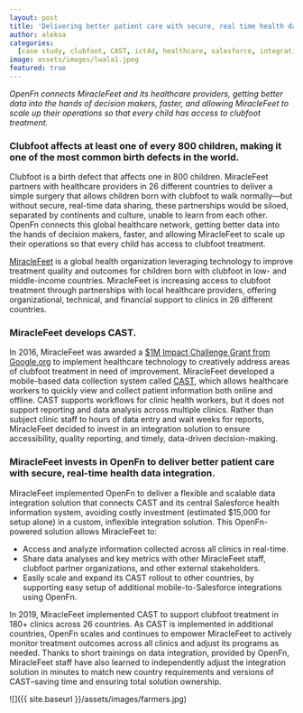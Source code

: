 ```yaml
---
layout: post
title: 'Delivering better patient care with secure, real time health data integration across 26 countries'
author: aleksa
categories:
  [case study, clubfoot, CAST, ict4d, healthcare, salesforce, integration, miracle feet]
image: assets/images/lwala1.jpeg
featured: true
---
```


 _OpenFn connects MiracleFeet and its healthcare providers, getting better data into the hands of decision makers, faster, and allowing MiracleFeet to scale up their operations so that every child has access to clubfoot treatment._

### Clubfoot affects at least one of every 800 children, making it one of the most common birth defects in the world. 

Clubfoot is a birth defect that affects one in 800 children. MiracleFeet partners with healthcare providers in 26 different countries to deliver a simple surgery that allows children born with clubfoot to walk normally—but without secure, real-time data sharing, these partnerships would be siloed, separated by continents and culture, unable to learn from each other. OpenFn connects this global healthcare network, getting better data into the hands of decision makers, faster, and allowing MiracleFeet to scale up their operations so that every child has access to clubfoot treatment.

[MiracleFeet](http://miraclefeet.org) is a global health organization leveraging technology to improve treatment quality and outcomes for children born with clubfoot in low- and middle-income countries. MiracleFeet is increasing access to clubfoot treatment through partnerships with local healthcare providers, offering organizational, technical, and financial support to clinics in 26 different countries.

### MiracleFeet develops CAST. 

In 2016, MiracleFeet was awarded a [$1M Impact Challenge Grant from Google.org](https://www.miraclefeet.org/2016/04/12/googleorg-awards-miraclefeet-one-million-dollar/) to implement healthcare technology to creatively address areas of clubfoot treatment in need of improvement. MiracleFeet developed a mobile-based data collection system called [CAST](https://www.miraclefeet.org/2018/02/15/new-mobile-app-clubfoot-treatment/), which allows healthcare workers to quickly view and collect patient information both online and offline. CAST supports workflows for clinic health workers, but it does not support reporting and data analysis across multiple clinics. Rather than subject clinic staff to hours of data entry and wait weeks for reports, MiracleFeet decided to invest in an integration solution to ensure accessibility, quality reporting, and timely, data-driven decision-making. 

### MiracleFeet invests in OpenFn to deliver better patient care with secure, real-time health data integration.

MiracleFeet implemented OpenFn to deliver a flexible and scalable data integration solution that connects CAST and its central Salesforce health information system, avoiding costly investment (estimated $15,000 for setup alone) in a custom, inflexible integration solution. This OpenFn-powered solution allows MiracleFeet to: 
- Access and analyze information collected across all clinics in real-time. 
- Share data analyses and key metrics with other MiracleFeet staff, clubfoot partner organizations, and other external stakeholders. 
- Easily scale and expand its CAST rollout to other countries, by supporting easy setup of additional mobile-to-Salesforce integrations using OpenFn. 

In 2019, MiracleFeet implemented CAST to support clubfoot treatment in 180+ clinics across 26 countries. As CAST is implemented in additional countries, OpenFn scales and continues to empower MiracleFeet to actively monitor treatment outcomes across all clinics and adjust its programs as needed. Thanks to short trainings on data integration, provided by OpenFn, MiracleFeet staff have also learned to independently adjust the integration solution in minutes to match new country requirements and versions of CAST–saving time and ensuring total solution ownership. 

![]({{ site.baseurl }}/assets/images/farmers.jpg)


